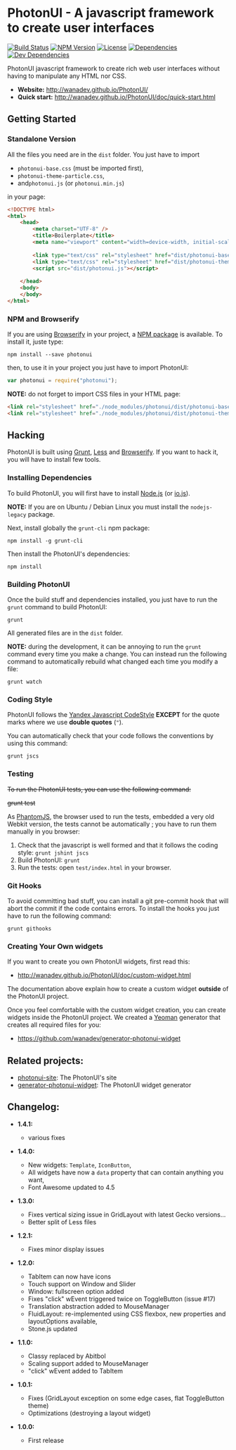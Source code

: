 # PhotonUI - A javascript framework to create user interfaces

[![Build Status](https://travis-ci.org/wanadev/PhotonUI.svg?branch=master)](https://travis-ci.org/wanadev/PhotonUI)
[![NPM Version](http://img.shields.io/npm/v/photonui.svg?style=flat)](https://www.npmjs.com/package/photonui)
[![License](http://img.shields.io/npm/l/photonui.svg?style=flat)](https://github.com/wanadev/PhotonUI/blob/master/LICENSE)
[![Dependencies](https://img.shields.io/david/wanadev/PhotonUI.svg?maxAge=2592000)]()
[![Dev Dependencies](https://img.shields.io/david/dev/wanadev/PhotonUI.svg?maxAge=2592000)]()


PhotonUI javascript framework to create rich web user interfaces without having to manipulate any HTML nor CSS.

* **Website:** http://wanadev.github.io/PhotonUI/
* **Quick start:** http://wanadev.github.io/PhotonUI/doc/quick-start.html


## Getting Started

### Standalone Version

All the files you need are in the `dist` folder. You just have to import

* `photonui-base.css` (must be imported first),
* `photonui-theme-particle.css`,
* and`photonui.js` (or `photonui.min.js`)

in your page:


```html
<!DOCTYPE html>
<html>
    <head>
        <meta charset="UTF-8" />
        <title>Boilerplate</title>
        <meta name="viewport" content="width=device-width, initial-scale=1.0" />
        
        <link type="text/css" rel="stylesheet" href="dist/photonui-base.css" />
        <link type="text/css" rel="stylesheet" href="dist/photonui-theme-particle.css" />
        <script src="dist/photonui.js"></script>
        
    </head>
    <body>
    </body>
</html>
```


### NPM and Browserify

If you are using [Browserify][browserify] in your project, a [NPM package][npm] is available. To install it, juste type:

```
npm install --save photonui
```

then, to use it in your project you just have to import PhotonUI:

```js
var photonui = require("photonui");
```

**NOTE:** do not forget to import CSS files in your HTML page:

```html
<link rel="stylesheet" href="./node_modules/photonui/dist/photonui-base.css" />
<link rel="stylesheet" href="./node_modules/photonui/dist/photonui-theme-particle.css" />
```


## Hacking

PhotonUI is built using [Grunt][grunt], [Less][less] and [Browserify][browserify]. If you want to hack it, you will have to install few tools.


### Installing Dependencies

To build PhotonUI, you will first have to install [Node.js][nodejs] (or [io.js][iojs]).

**NOTE:** If you are on Ubuntu / Debian Linux you must install the `nodejs-legacy` package.

Next, install globally the `grunt-cli` npm package:

    npm install -g grunt-cli

Then install the PhotonUI's dependencies:

    npm install


### Building PhotonUI

Once the build stuff and dependencies installed, you just have to run the `grunt` command to build PhotonUI:

    grunt

All generated files are in the `dist` folder.

**NOTE:** during the development, it can be annoying to run the `grunt` command every time you make a change. You can instead run the following command to automatically rebuild what changed each time you modify a file:

    grunt watch


### Coding Style

PhotonUI follows the [Yandex Javascript CodeStyle][codestyle-yandex] **EXCEPT** for the quote marks where we use **double quotes** (`"`).

You can automatically check that your code follows the conventions by using this command:

    grunt jscs


### Testing

~~To run the PhotonUI tests, you can use the following command:~~

~~grunt test~~

As [PhantomJS][phantomjs], the browser used to run the tests, embedded a very old Webkit version, the tests cannot be automatically ; you have to run them manually in you browser:

1. Check that the javascript is well formed and that it follows the coding style: `grunt jshint jscs`
2. Build PhotonUI: `grunt`
3. Run the tests: open `test/index.html` in your browser.


### Git Hooks

To avoid committing bad stuff, you can install a git pre-commit hook that will abort the commit if the code contains errors. To install the hooks you just have to run the following command:

    grunt githooks


### Creating Your Own widgets

If you want to create you own PhotonUI widgets, first read this:

* http://wanadev.github.io/PhotonUI/doc/custom-widget.html

The documentation above explain how to create a custom widget **outside** of the PhotonUI project.

Once you feel comfortable with the custom widget creation, you can create widgets inside the PhotonUI project. We created a [Yeoman][yo] generator that creates all required files for you:

* https://github.com/wanadev/generator-photonui-widget


## Related projects:

* [photonui-site](https://github.com/wanadev/photonui-site): The PhotonUI's site
* [generator-photonui-widget](https://github.com/wanadev/generator-photonui-widget): The PhotonUI widget generator


## Changelog:

* **1.4.1:**
  * various fixes

* **1.4.0:**
  * New widgets: `Template`, `IconButton`,
  * All widgets have now a `data` property that can contain anything you want,
  * Font Awesome updated to 4.5

* **1.3.0:**
  * Fixes vertical sizing issue in GridLayout with latest Gecko versions...
  * Better split of Less files

* **1.2.1:**
  * Fixes minor display issues

* **1.2.0:**
  * TabItem can now have icons
  * Touch support on Window and Slider
  * Window: fullscreen option added
  * Fixes "click" wEvent triggered twice on ToggleButton (issue #17)
  * Translation abstraction added to MouseManager
  * FluidLayout: re-implemented using CSS flexbox, new properties and layoutOptions available,
  * Stone.js updated

* **1.1.0:**
  * Classy replaced by Abitbol
  * Scaling support added to MouseManager
  * "click" wEvent added to TabItem

* **1.0.1:**
  * Fixes (GridLayout exception on some edge cases, flat ToggleButton theme)
  * Optimizations (destroying a layout widget)

* **1.0.0:**
  * First release


[browserify]: http://browserify.org/
[npm]: https://www.npmjs.com/package/photonui
[grunt]: http://gruntjs.com/
[less]: http://lesscss.org/
[nodejs]: https://nodejs.org/
[iojs]: https://iojs.org/
[phantomjs]: http://phantomjs.org/
[yo]: http://yeoman.io/
[codestyle-yandex]: https://github.com/yandex/codestyle/blob/master/javascript.md
